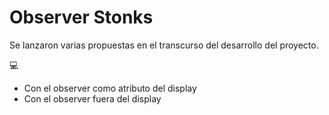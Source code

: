# Observer Stonks
Se lanzaron varias propuestas en el transcurso del desarrollo del proyecto.

💻
- Con el observer como atributo del display
- Con el observer fuera del display
